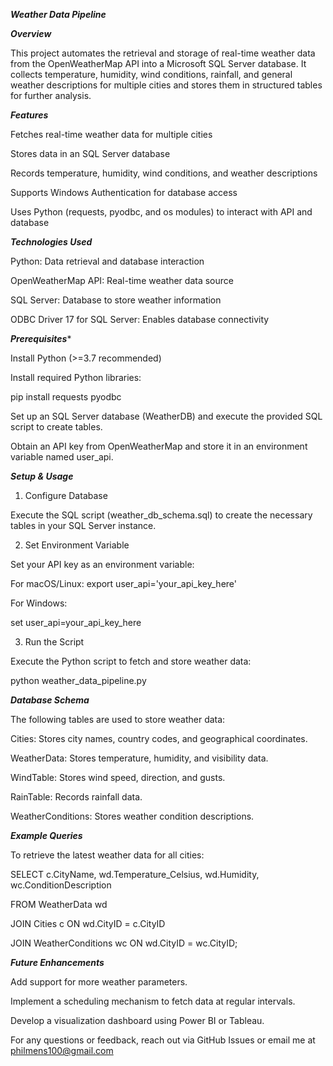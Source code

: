 ***Weather Data Pipeline***

***Overview***

This project automates the retrieval and storage of real-time weather data from the OpenWeatherMap API into a Microsoft SQL Server database. It collects temperature, humidity, wind conditions, rainfall, and general weather descriptions for multiple cities and stores them in structured tables for further analysis.

***Features***

Fetches real-time weather data for multiple cities

Stores data in an SQL Server database

Records temperature, humidity, wind conditions, and weather descriptions

Supports Windows Authentication for database access

Uses Python (requests, pyodbc, and os modules) to interact with API and database

***Technologies Used***

Python: Data retrieval and database interaction

OpenWeatherMap API: Real-time weather data source

SQL Server: Database to store weather information

ODBC Driver 17 for SQL Server: Enables database connectivity

***Prerequisites****

Install Python (>=3.7 recommended)

Install required Python libraries:

pip install requests pyodbc

Set up an SQL Server database (WeatherDB) and execute the provided SQL script to create tables.

Obtain an API key from OpenWeatherMap and store it in an environment variable named user_api.

***Setup & Usage***

1. Configure Database

Execute the SQL script (weather_db_schema.sql) to create the necessary tables in your SQL Server instance.

2. Set Environment Variable

Set your API key as an environment variable:

For macOS/Linux: 
export user_api='your_api_key_here'

For Windows:

set user_api=your_api_key_here

3. Run the Script

Execute the Python script to fetch and store weather data:

python weather_data_pipeline.py

***Database Schema***

The following tables are used to store weather data:

Cities: Stores city names, country codes, and geographical coordinates.

WeatherData: Stores temperature, humidity, and visibility data.

WindTable: Stores wind speed, direction, and gusts.

RainTable: Records rainfall data.

WeatherConditions: Stores weather condition descriptions.

***Example Queries***

To retrieve the latest weather data for all cities:

SELECT c.CityName, wd.Temperature_Celsius, wd.Humidity, wc.ConditionDescription

FROM WeatherData wd

JOIN Cities c ON wd.CityID = c.CityID

JOIN WeatherConditions wc ON wd.CityID = wc.CityID;

***Future Enhancements***

Add support for more weather parameters.

Implement a scheduling mechanism to fetch data at regular intervals.

Develop a visualization dashboard using Power BI or Tableau.


For any questions or feedback, reach out via GitHub Issues or email me at philmens100@gmail.com

